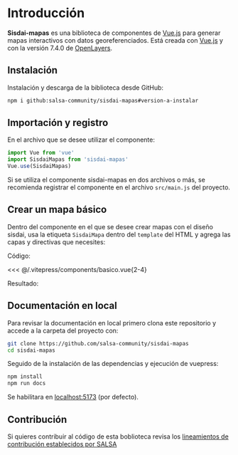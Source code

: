<script setup>
import EjemploBasico from "./../.vitepress/components/basico.vue";
</script>

# Introducción

**Sisdai-mapas** es una biblioteca de componentes de [Vue.js](https://vuejs.org/) para generar mapas interactivos con datos georeferenciados. Está creada con [Vue.js](https://vuejs.org/) y con la versión 7.4.0 de [OpenLayers](https://openlayers.org/).

## Instalación

Instalación y descarga de la biblioteca desde GitHub:

```bash
npm i github:salsa-community/sisdai-mapas#version-a-instalar
```

## Importación y registro

En el archivo que se desee utilizar el componente:

```js
import Vue from 'vue'
import SisdaiMapas from 'sisdai-mapas'
Vue.use(SisdaiMapas)
```

Si se utiliza el componente sisdai-mapas en dos archivos o más, se recomienda registrar el componente en el archivo `src/main.js` del proyecto.

## Crear un mapa básico

Dentro del componente en el que se desee crear mapas con el diseño sisdai, usa la etiqueta `SisdaiMapa` dentro del `template` del HTML y agrega las capas y directivas que necesites:

Código:

<<< @/.vitepress/components/basico.vue{2-4}

Resultado:

<EjemploBasico />

## Documentación en local

Para revisar la documentación en local primero clona este repositorio y accede a la carpeta del proyecto con:

```bash
git clone https://github.com/salsa-community/sisdai-mapas
cd sisdai-mapas
```

Seguido de la instalación de las dependencias y ejecución de vuepress:

```bash
npm install
npm run docs
```

Se habilitara en [localhost:5173](http://localhost:5173) (por defecto).

## Contribución

Si quieres contribuir al código de esta boblioteca revisa los [lineamientos de contribución establecidos por SALSA](https://salsa.crip.conacyt.mx/guidelines/contribute/)
